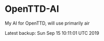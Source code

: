 # OpenTTD-AI
My AI for OpenTTD, will use primarily air

Latest backup: Sun Sep 15 10:11:01 UTC 2019
